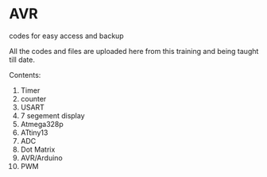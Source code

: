 # AVR
codes for easy access and backup

All the codes and files are uploaded here from this training and being taught till date.

Contents:
1) Timer 
2) counter
3) USART
4) 7 segement display
5) Atmega328p
6) ATtiny13
7) ADC
8) Dot Matrix
9) AVR/Arduino
10) PWM
